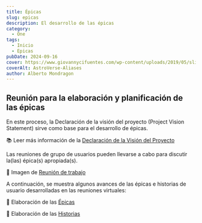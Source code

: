 ```yaml
---
title: Épicas
slug: epicas
description: El desarrollo de las épicas
category:
  - One
tags:
  - Inicio
  - Epicas
pubDate: 2024-09-16
cover: https://www.giovannycifuentes.com/wp-content/uploads/2019/05/slicing_historias_de_usuario.png
coverAlt: AstroVerse-Aliases
author: Alberto Mondragon
---
```


## Reunión para la elaboración y planificación de las épicas
En este proceso, la Declaración de la visión del proyecto (Project Vision Statement) sirve  como base para el desarrollo de épicas. 

📚 Leer más información de la [Declaración de la Visión del Proyecto](https://drive.google.com/file/d/15KNadJ54EG1EIMHjFxcIphKOJemWNUdY/view?usp=sharing)

Las reuniones de grupo de usuarios pueden llevarse a cabo para discutir la(las) épica(s) apropiada(s).

📸 Imagen de [Reunión de trabajo](https://drive.google.com/file/d/16V_JGMJH_wc2NFuqfNiRTBxXfEAzbal6/view?usp=sharing)

A continuación, se muestra algunos avances de las épicas e historias de usuario desarrolladas en las reuniones virtuales:

📸 Elaboración de las [Épicas](https://drive.google.com/file/d/1b7Wkk_oa_KVp2wG9B98_cOH69u3EZZBZ/view?usp=sharing)

📸 Elaboración de las [Historias](https://drive.google.com/file/d/18TwIm6cRqaJoBknMVT-SP-1cgPDtOlON/view?usp=sharing)
